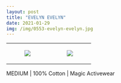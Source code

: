 ```yaml
---
layout: post
title: "EVELYN EVELYN"
date: 2021-01-29
img: /img/0553-evelyn-evelyn.jpg
---
```




<table style="width:100%;"><tr><td style="vertical-align:top;">
      <figure class="tmblr-full" data-orig-height="2048" data-orig-width="1365" data-orig-src="https://concertshirts.netlify.app/shirts/0553/0553-01.jpg"><img src="https://64.media.tumblr.com/211854c0b2f562a3ecbd8a7a7a4b2cf6/9540fb35821e7a0a-88/s540x810/c9013c2f438c5c1ad9e5e2d43d5ca3870edda964.jpg" data-orig-height="2048" data-orig-width="1365" data-orig-src="https://concertshirts.netlify.app/shirts/0553/0553-01.jpg"/></figure></td>
    <td style="vertical-align:top;">
      <figure class="tmblr-full" data-orig-height="2048" data-orig-width="1365" data-orig-src="https://concertshirts.netlify.app/shirts/0553/0553-02.jpg"><img src="https://64.media.tumblr.com/ea2cfdd4ac34b1d14923ac0032ecb402/9540fb35821e7a0a-a4/s540x810/2c36780e20ba9f35f38329baf74675102538bef0.jpg" data-orig-height="2048" data-orig-width="1365" data-orig-src="https://concertshirts.netlify.app/shirts/0553/0553-02.jpg"/></figure></td>
  </tr></table><p>
  MEDIUM | 100% Cotton | Magic Activewear
</p>
